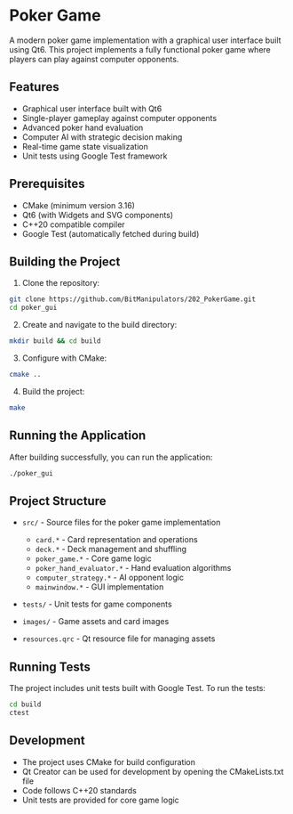 # Poker Game

A modern poker game implementation with a graphical user interface built using Qt6. This project implements a fully functional poker game where players can play against computer opponents.

## Features

- Graphical user interface built with Qt6
- Single-player gameplay against computer opponents
- Advanced poker hand evaluation
- Computer AI with strategic decision making
- Real-time game state visualization
- Unit tests using Google Test framework

## Prerequisites

- CMake (minimum version 3.16)
- Qt6 (with Widgets and SVG components)
- C++20 compatible compiler
- Google Test (automatically fetched during build)

## Building the Project

1. Clone the repository:
```bash
git clone https://github.com/BitManipulators/202_PokerGame.git
cd poker_gui
```

2. Create and navigate to the build directory:
```bash
mkdir build && cd build
```

3. Configure with CMake:
```bash
cmake ..
```

4. Build the project:
```bash
make
```

## Running the Application

After building successfully, you can run the application:

```bash
./poker_gui
```

## Project Structure

- `src/` - Source files for the poker game implementation
  - `card.*` - Card representation and operations
  - `deck.*` - Deck management and shuffling
  - `poker_game.*` - Core game logic
  - `poker_hand_evaluator.*` - Hand evaluation algorithms
  - `computer_strategy.*` - AI opponent logic
  - `mainwindow.*` - GUI implementation

- `tests/` - Unit tests for game components
- `images/` - Game assets and card images
- `resources.qrc` - Qt resource file for managing assets

## Running Tests

The project includes unit tests built with Google Test. To run the tests:

```bash
cd build
ctest
```

## Development

- The project uses CMake for build configuration
- Qt Creator can be used for development by opening the CMakeLists.txt file
- Code follows C++20 standards
- Unit tests are provided for core game logic
